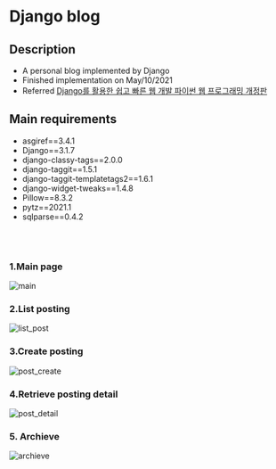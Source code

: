 # Django blog

## Description 
* A personal blog implemented by Django
* Finished implementation on May/10/2021
* Referred [Django를 활용한 쉽고 빠른 웹 개발 파이썬 웹 프로그래밍 개정판](https://www.hanbit.co.kr/store/books/look.php?p_code=B7258193046)


## Main requirements 
- asgiref==3.4.1
- Django==3.1.7
- django-classy-tags==2.0.0
- django-taggit==1.5.1
- django-taggit-templatetags2==1.6.1
- django-widget-tweaks==1.4.8
- Pillow==8.3.2
- pytz==2021.1
- sqlparse==0.4.2

</br></br>


### 1.Main page 

![main](https://user-images.githubusercontent.com/80245390/135553123-62c55299-6a13-482d-9cf7-8f8e52c39a80.JPG)
<br>

### 2.List posting

![list_post](https://user-images.githubusercontent.com/80245390/135553132-8b6e22b4-79b2-4cc9-8cf7-f489e7591a00.JPG)
<br>

### 3.Create posting

![post_create](https://user-images.githubusercontent.com/80245390/135553128-ab2a1c1f-6ae3-45b3-9c49-e03026e3388f.JPG)
<br>

### 4.Retrieve posting detail

![post_detail](https://user-images.githubusercontent.com/80245390/135553335-659fdf13-77e8-4dab-9e1f-7bfc92f2fafe.JPG)
<br>

### 5. Archieve 
![archieve](https://user-images.githubusercontent.com/80245390/135553345-55c62bbb-89fc-4d99-970a-8b8d3e90e728.JPG)

